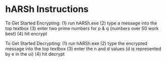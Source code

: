 # hARSh Instructions #
To Get Started Encrypting:
(1) run hARSh.exe 
(2) type a message into the top textbox
(3) enter two prime numbers for p & q (numbers over 50 work best)
(4) hit encrypt

To Get Started Decrypting:
(1) run hARSh.exe 
(2) type the encrypted message into the top textbox
(3) enter the n and d values (d is represented by e in the ui)
(4) hit decrypt
